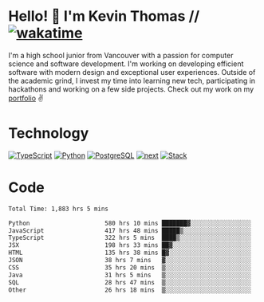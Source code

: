# Hello! 👋 I'm Kevin Thomas // [![wakatime](https://wakatime.com/badge/user/e9d16d74-e01d-4a37-8086-9257e0bde1c2.svg?style=flat-square)](https://wakatime.com/@e9d16d74-e01d-4a37-8086-9257e0bde1c2)

I'm a high school junior from Vancouver with a passion for computer science and software development. I'm working on developing efficient software with modern design and exceptional user experiences. Outside of the academic grind, I invest my time into learning new tech, participating in hackathons and working on a few side projects. Check out my work on my [portfolio](https://kevinjosethomas.com/) ✌️

# Technology
[![TypeScript](https://github.com/kevinjosethomas/kevinjosethomas/assets/46242684/444b2e5d-659f-41f5-81fe-3abafb75cb6c)](https://kevinjosethomas.com/stack)
[![Python](https://github.com/kevinjosethomas/kevinjosethomas/assets/46242684/34a174c4-54db-4c4e-9842-2324d47cb043)](https://kevinjosethomas.com/stack)
[![PostgreSQL](https://github.com/kevinjosethomas/kevinjosethomas/assets/46242684/46d6de1c-c483-4dc7-ab3a-87763af6fc78)](https://kevinjosethomas.com/stack)
[![next](https://github.com/kevinjosethomas/kevinjosethomas/assets/46242684/bc46bae5-1ad9-42a7-b7a2-427cbde7c994)](https://kevinjosethomas.com/stack)
[![Stack](https://github.com/kevinjosethomas/kevinjosethomas/assets/46242684/0b9b7eeb-8cce-4a56-bffd-3131dd4dd88c)](https://kevinjosethomas.com/stack)




# Code
<!--START_SECTION:waka-->

```txt
Total Time: 1,883 hrs 5 mins

Python                     580 hrs 10 mins ███████▓░░░░░░░░░░░░░░░░░   30.39 %
JavaScript                 417 hrs 48 mins █████▒░░░░░░░░░░░░░░░░░░░   21.88 %
TypeScript                 322 hrs 5 mins  ████▒░░░░░░░░░░░░░░░░░░░░   16.87 %
JSX                        198 hrs 33 mins ██▓░░░░░░░░░░░░░░░░░░░░░░   10.40 %
HTML                       135 hrs 38 mins █▓░░░░░░░░░░░░░░░░░░░░░░░   07.10 %
JSON                       38 hrs 7 mins   ▓░░░░░░░░░░░░░░░░░░░░░░░░   02.00 %
CSS                        35 hrs 20 mins  ▒░░░░░░░░░░░░░░░░░░░░░░░░   01.85 %
Java                       31 hrs 5 mins   ▒░░░░░░░░░░░░░░░░░░░░░░░░   01.63 %
SQL                        28 hrs 47 mins  ▒░░░░░░░░░░░░░░░░░░░░░░░░   01.51 %
Other                      26 hrs 18 mins  ▒░░░░░░░░░░░░░░░░░░░░░░░░   01.38 %
```

<!--END_SECTION:waka-->
